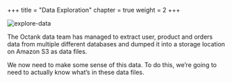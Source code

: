 +++
title = "Data Exploration"
chapter = true
weight = 2
+++

![explore-data](/images/introduction-08.png)

The Octank data team has managed to extract user, product and orders data from multiple different databases and dumped it into a storage location on Amazon S3 as data files.

We now need to make some sense of this data. To do this, we’re going to need to actually know what’s in these data files.

